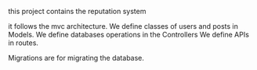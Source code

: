 this project contains the reputation system

it follows the mvc architecture.
We define classes of users and posts in Models.
We define databases operations in the Controllers
We define APIs in routes.

Migrations are for migrating the database.
